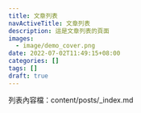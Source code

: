 ```yaml
---
title: 文章列表
navActiveTitle: 文章列表
description: 這是文章列表的頁面
images:
  - image/demo_cover.png
date: 2022-07-02T11:49:15+08:00
categories: []
tags: []
draft: true
---
```


列表內容檔：content/posts/_index.md